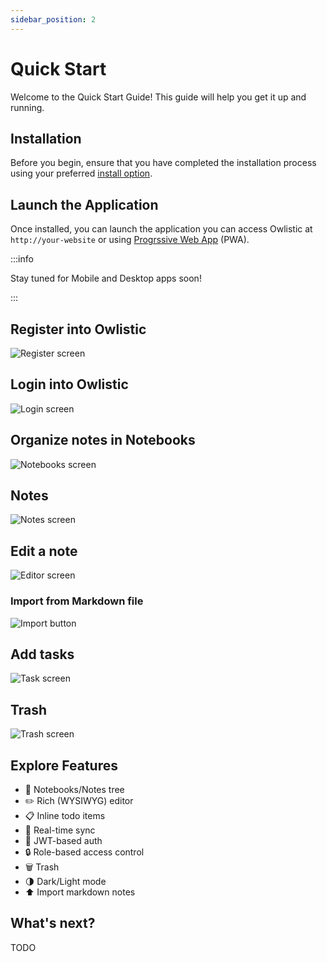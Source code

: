 ```yaml
---
sidebar_position: 2
---
```


# Quick Start

Welcome to the Quick Start Guide! This guide will help you get it up and running.

## Installation

Before you begin, ensure that you have completed the installation process using your preferred [install option](/docs/category/installation).

## Launch the Application

Once installed, you can launch the application you can access Owlistic at `http://your-website` or using [Progrssive Web App](https://en.wikipedia.org/wiki/Progressive_web_app) (PWA).

:::info

Stay tuned for Mobile and Desktop apps soon!

:::

## Register into Owlistic

![Register screen](/img/screenshots/register.png)

## Login into Owlistic

![Login screen](/img/screenshots/login.png)

## Organize notes in Notebooks

![Notebooks screen](/img/screenshots/notebooks.png)

## Notes

![Notes screen](/img/screenshots/notes.png)

## Edit a note

![Editor screen](/img/screenshots/editor.png)

### Import from Markdown file

![Import button](/img/screenshots/import.png)

## Add tasks

![Task screen](/img/screenshots/tasks.png)

## Trash

![Trash screen](/img/screenshots/trash.png)

## Explore Features

- 📒 Notebooks/Notes tree
- ✏️ Rich (WYSIWYG) editor
- 📋 Inline todo items
- 🔄 Real-time sync
- 🔑 JWT-based auth
- 🔒 Role-based access control
- 🗑️ Trash
- 🌗 Dark/Light mode
- ⬆ Import markdown notes

## What's next?

TODO
